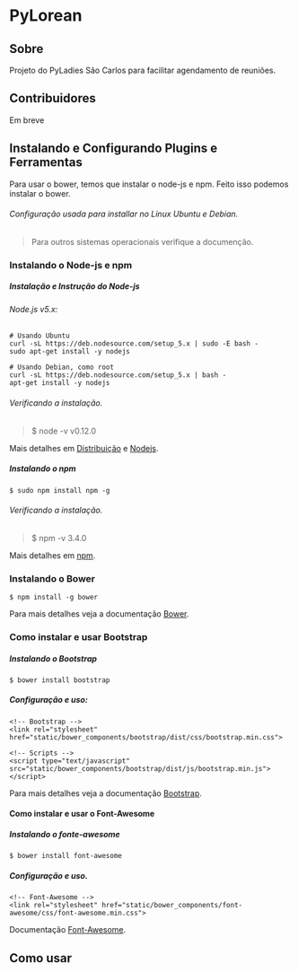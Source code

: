 # PyLorean

## Sobre
Projeto do PyLadies São Carlos para facilitar agendamento de reuniões.

## Contribuidores
Em breve

## Instalando e Configurando Plugins e Ferramentas
Para usar o bower, temos que instalar o node-js e npm.
Feito isso podemos instalar o bower.

###### Configuração usada para installar no Linux Ubuntu e Debian.
> Para outros sistemas operacionais verifique a documenção.

### Instalando o Node-js e npm

##### Instalação e Instrução do Node-js
###### Node.js v5.x:

```
# Usando Ubuntu
curl -sL https://deb.nodesource.com/setup_5.x | sudo -E bash -
sudo apt-get install -y nodejs

# Usando Debian, como root
curl -sL https://deb.nodesource.com/setup_5.x | bash -
apt-get install -y nodejs
```
###### Verificando a instalação.
> $ node -v
> v0.12.0

Mais detalhes em [Distribuição](https://github.com/nodesource/distributions) e [Nodejs](https://nodejs.org/en/download/).

##### Instalando o npm

```
$ sudo npm install npm -g
```
###### Verificando a instalação.
> $ npm -v
> 3.4.0

Mais detalhes em [npm](https://docs.npmjs.com/getting-started/what-is-npm).

### Instalando o Bower
```
$ npm install -g bower
```
Para mais detalhes veja a documentação [Bower](http://bower.io/).


### Como instalar e usar Bootstrap
##### Instalando o Bootstrap
```
$ bower install bootstrap
```

##### Configuração e uso:

```
<!-- Bootstrap -->
<link rel="stylesheet" href="static/bower_components/bootstrap/dist/css/bootstrap.min.css">

<!-- Scripts -->
<script type="text/javascript" src="static/bower_components/bootstrap/dist/js/bootstrap.min.js"></script>
```

Para mais detalhes veja a documentação [Bootstrap](http://getbootstrap.com/getting-started/).


#### Como instalar e usar o Font-Awesome
##### Instalando o fonte-awesome

```
$ bower install font-awesome
```
##### Configuração e uso.

```
<!-- Font-Awesome -->
<link rel="stylesheet" href="static/bower_components/font-awesome/css/font-awesome.min.css">
```

Documentação [Font-Awesome](http://fontawesome.io/get-started/).

## Como usar
